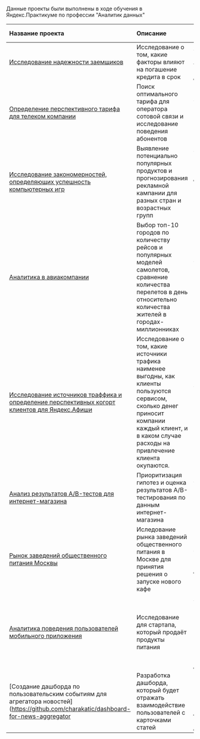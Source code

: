 Данные проекты были выполнены в ходе обучения в Яндекс.Практикуме по профессии "Аналитик данных" 


| Название проекта | Описание | Используемые библиотеки | 
| :---------------------- | :---------------------- | :---------------------- |
| [Исследование надежности заемщиков](https://github.com/charakatic/borrowers_reliability) | Исследование о том, какие факторы влияют на погашение кредита в срок| *pandas*, *PyMystem3*, *лемматизация*, *предобработка данных* |
| [Определение перспективного тарифа для телеком компании](https://github.com/charakatic/comparison_of_tariffs) | Поиск оптимального тарифа для оператора сотовой связи и исследование поведения абонентов | *pandas*, *Matplotlib*, *NumPy*, *SciPy*, *проверка статистических гипотез*|
| [Исследование закономерностей, определяющих успешность компьютерных игр](https://github.com/charakatic/potentially_popular_computer_games) | Выявление потенциально популярных продуктов и прогнозирования рекламной кампании для разных стран и возрастных групп | *pandas*, *seaborn*, *Matplotlib*, *NumPy*, *SciPy*, *предобработка данных*, *исследовательский анализ данных*, *проверка статистических гипотез* |
| [Аналитика в авиакомпании](https://github.com/charakatic/research_for_an_airline) | Выбор топ-10 городов по количеству рейсов и популярных моделей самолетов, сравнение количества перелетов в день относительно количества жителей в городах-миллионниках | *pandas*, *Matplotlib*, *SQL*, *BeautifulSoup*, *SnowballStemmer*, *парсинг*, *исследовательский анализ данных* |
| [Исследование источников траффика и определение перспективных когорт клиентов для Яндекс.Афиши](https://github.com/charakatic/marketing_for_Yandex.Afisha) | Исследование о том, какие источники трафика наименее выгодны, как клиенты пользуются сервисом, сколько денег приносит компании каждый клиент, и в каком случае расходы на привлечение клиента окупаются.  | *pandas*, *seaborn*, *Matplotlib*, *когортный анализ*, *юнит-экономика*, *продуктовые метрики* |
| [Анализ результатов A/B-тестов для интернет-магазина](https://github.com/charakatic/ABtests_for_online_store) | Приоритизация гипотез и оценка результатов A/B-тестирования по данным интернет-магазина | *pandas*, *PyMystem3*, *A/B-тестирование*, *проверка статистических гипотез* |
| [Рынок заведений общественного питания Москвы](https://github.com/charakatic/Moscow_restaurants) | Иследование рынка заведений общественного питания в Москве для принятия решения о запуске нового кафе | *pandas*, *Seaborn*, *Plotly*, *Matplotlib*, *визуализация данных* |
| [Аналитика поведения пользователей мобильного приложения](https://github.com/charakatic/mobilapp_prod) | Исследование для стартапа, который продаёт продукты питания | *A/B-тестирование*, *Pandas*, *Matplotlib*, *Plotly*, *Seaborn*, *событийная аналитика*, *проверка статистических гипотез*, *визуализация данных* |
| [Создание дашборда по пользовательским событиям для агрегатора новостей](https://github.com/charakatic/dashboard-for-news-aggregator| Разработка дашборда, который будет отражать взаимодействие пользователей с карточками статей | *PostgreSQL*, *Tableau*, *SQLAlchemy*, *Seaborn*, *построение дашбордов*, *визуализация данных* |
